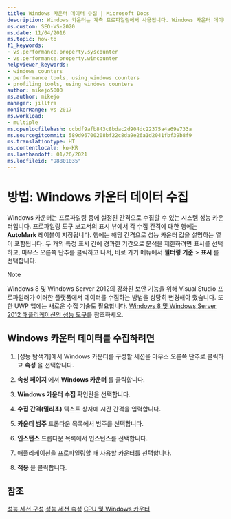 ```yaml
---
title: Windows 카운터 데이터 수집 | Microsoft Docs
description: Windows 카운터는 계측 프로파일링에서 사용됩니다. Windows 카운터 데이터를 수집하는 방법 및 단일 수집 간격으로 분석을 제한하는 방법을 알아봅니다.
ms.custom: SEO-VS-2020
ms.date: 11/04/2016
ms.topic: how-to
f1_keywords:
- vs.performance.property.syscounter
- vs.performance.property.wincounter
helpviewer_keywords:
- windows counters
- performance tools, using windows counters
- profiling tools, using windows counters
author: mikejo5000
ms.author: mikejo
manager: jillfra
monikerRange: vs-2017
ms.workload:
- multiple
ms.openlocfilehash: ccbdf9afb843c8bdac2d904dc22375a4a69e733a
ms.sourcegitcommit: 589d96700208bf22c8da9e26a1d2041fbf39b8f9
ms.translationtype: HT
ms.contentlocale: ko-KR
ms.lasthandoff: 01/26/2021
ms.locfileid: "98801035"
---
```

# <a name="how-to-collect-windows-counter-data"></a>방법: Windows 카운터 데이터 수집

Windows 카운터는 프로파일링 중에 설정된 간격으로 수집할 수 있는 시스템 성능 카운터입니다. 프로파일링 도구 보고서의 표시 뷰에서 각 수집 간격에 대한 행에는 **AutoMark** 레이블이 지정됩니다. 행에는 해당 간격으로 성능 카운터 값을 설명하는 열이 포함됩니다. 두 개의 특정 표시 간에 경과한 기간으로 분석을 제한하려면 표시를 선택하고, 마우스 오른쪽 단추를 클릭하고 나서, 바로 가기 메뉴에서 **필터링 기준** > **표시** 를 선택합니다.

> [!NOTE]
> Windows 8 및 Windows Server 2012의 강화된 보안 기능을 위해 Visual Studio 프로파일러가 이러한 플랫폼에서 데이터를 수집하는 방법을 상당히 변경해야 했습니다. 또한 UWP 앱에는 새로운 수집 기술도 필요합니다. [Windows 8 및 Windows Server 2012 애플리케이션의 성능 도구](../profiling/performance-tools-on-windows-8-and-windows-server-2012-applications.md)를 참조하세요.

## <a name="to-collect-windows-counter-data"></a>Windows 카운터 데이터를 수집하려면

1. [성능 탐색기]에서 Windows 카운터를 구성할 세션을 마우스 오른쪽 단추로 클릭하고 **속성** 을 선택합니다.

2. **속성 페이지** 에서 **Windows 카운터** 를 클릭합니다.

3. **Windows 카운터 수집** 확인란을 선택합니다.

4. **수집 간격(밀리초)** 텍스트 상자에 시간 간격을 입력합니다.

5. **카운터 범주** 드롭다운 목록에서 범주를 선택합니다.

6. **인스턴스** 드롭다운 목록에서 인스턴스를 선택합니다.

7. 애플리케이션을 프로파일링할 때 사용할 카운터를 선택합니다.

8. **적용** 을 클릭합니다.

## <a name="see-also"></a>참조

[성능 세션 구성](../profiling/configuring-performance-sessions.md)
[성능 세션 속성](../profiling/performance-session-properties.md)
[CPU 및 Windows 카운터](../profiling/cpu-and-windows-counters.md)
